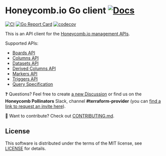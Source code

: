 # Honeycomb.io Go client [![Docs][doc-badge]][doc-link]

[doc-badge]: https://pkg.go.dev/badge/github.com/kvrhdn/go-honeycombio
[doc-link]: https://pkg.go.dev/github.com/kvrhdn/go-honeycombio

[![CI](https://github.com/kvrhdn/go-honeycombio/workflows/CI/badge.svg)](https://github.com/kvrhdn/go-honeycombio/actions)
[![Go Report Card](https://goreportcard.com/badge/github.com/kvrhdn/go-honeycombio)](https://goreportcard.com/report/github.com/kvrhdn/go-honeycombio)
[![codecov](https://codecov.io/gh/kvrhdn/go-honeycombio/branch/main/graph/badge.svg)](https://codecov.io/gh/kvrhdn/go-honeycombio)

This is an API client for the [Honeycomb.io management APIs](https://docs.honeycomb.io/api/).

Supported APIs:

- [Boards API](https://docs.honeycomb.io/api/boards-api/)
- [Columns API](https://docs.honeycomb.io/api/columns/)
- [Datasets API](https://docs.honeycomb.io/api/datasets/)
- [Derived Columns API](https://docs.honeycomb.io/api/derived_columns/)
- [Markers API](https://docs.honeycomb.io/api/markers/)
- [Triggers API](https://docs.honeycomb.io/api/triggers/)
- [Query Specification](https://docs.honeycomb.io/api/query-specification/)

❓ Questions? Feel free to create [a new Discussion](https://github.com/kvrhdn/go-honeycombio/discussions) or find us on the **Honeycomb Pollinators** Slack, channel **#terraform-provider** (you can [find a link to request an invite here](https://www.honeycomb.io/blog/spread-the-love-appreciating-our-pollinators-community/)).

🔧 Want to contribute? Check out [CONTRIBUTING.md](./CONTRIBUTING.md).

## License

This software is distributed under the terms of the MIT license, see [LICENSE](./LICENSE) for details.
